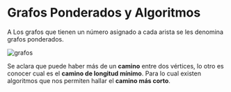 # Grafos Ponderados y Algoritmos

A Los grafos que tienen un número asignado a cada arista se les denomina grafos ponderados.

![grafos](/assets/images/graph/grafo_30.jpg)

Se aclara que puede haber más de un **camino** entre dos vértices, lo otro es conocer cual es el **camino de longitud mínimo**. Para lo cual existen algoritmos que nos permiten hallar el **camino más corto**.